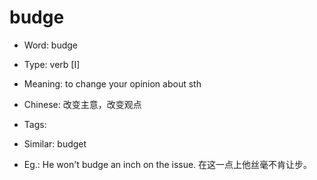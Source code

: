 # budge

- Word: budge

- Type: verb [I]
- Meaning: to change your opinion about sth
- Chinese: 改变主意，改变观点
- Tags: 
- Similar: budget
- Eg.: He won't budge an inch on the issue. 在这一点上他丝毫不肯让步。

